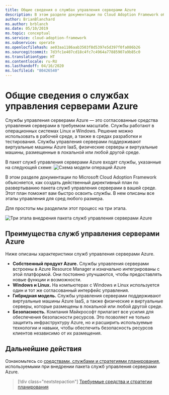 ```yaml
---
title: Общие сведения о службах управления серверами Azure
description: В этом разделе документации по Cloud Adoption Framework объясняется, как создать директивный план по развертыванию служб управления серверами в вашей среде.
author: BrianBlanchard
ms.author: brblanch
ms.date: 05/10/2019
ms.topic: conceptual
ms.service: cloud-adoption-framework
ms.subservice: operate
ms.openlocfilehash: ae03aa1186aab3503f8d5397e5d397f0fa086b26
ms.sourcegitcommit: 7d3fc1e407cd18c4fc7c4964a77885907a9b85c0
ms.translationtype: HT
ms.contentlocale: ru-RU
ms.lasthandoff: 04/16/2020
ms.locfileid: "80426540"
---
```

# <a name="overview-of-azure-server-management-services"></a>Общие сведения о службах управления серверами Azure

Службы управления серверами Azure — это согласованные средства управления серверами в требуемом масштабе. Службы работают в операционных системах Linux и Windows. Решение можно использовать в рабочей среде, а также в средах разработки и тестирования. Службы управления серверами поддерживают виртуальные машины Azure IaaS, физические серверы и виртуальные машины, размещенные в локальной или любой другой среде.

В пакет служб управления серверами Azure входят службы, указанные на следующей схеме: ![Схема модели операций Azure](./media/operations-diagram.png)

В этом разделе документации по Microsoft Cloud Adoption Framework объясняется, как создать действенный директивный план по развертыванию пакета служб управления серверами в вашей среде. Этот план поможет вам быстро освоить службы. В нем описаны все этапы управления для сред любого размера.

Для простоты мы разделили этот процесс на три этапа.

![Три этапа внедрения пакета служб управления серверами Azure](./media/operations-stages.png)

<!-- markdownlint-disable MD026 -->

## <a name="why-use-azure-server-management-services"></a>Преимущества служб управления серверами Azure

Ниже описаны характеристики служб управления серверами Azure.

- **Собственный продукт Azure.** Службы управления серверами встроены в Azure Resource Manager и изначально интегрированы с этой платформой. Они постоянно улучшаются, чтобы предоставлять новые функции и возможности.
- **Windows и Linux.** На компьютерах с Windows и Linux используется один и тот же согласованный интерфейс управления.
- **Гибридная модель.** Службы управления серверами поддерживают виртуальные машины Azure IaaS, а также физические и виртуальные серверы, которые размещены в локальной или любой другой среде.
- **Безопасность.** Компания Майкрософт прилагает все усилия для обеспечения безопасности ресурсов. Это позволяет не только защитить инфраструктуру Azure, но и расширить используемые технологии и навыки, чтобы обеспечить безопасность ресурсов клиентов независимо от их размещения.

## <a name="next-steps"></a>Дальнейшие действия

Ознакомьтесь со [средствами, службами и стратегиями планирования](./prerequisites.md), используемыми при внедрении пакета служб управления серверами Azure.

> [!div class="nextstepaction"]
> [Требуемые средства и стратегии планирования](./prerequisites.md)
